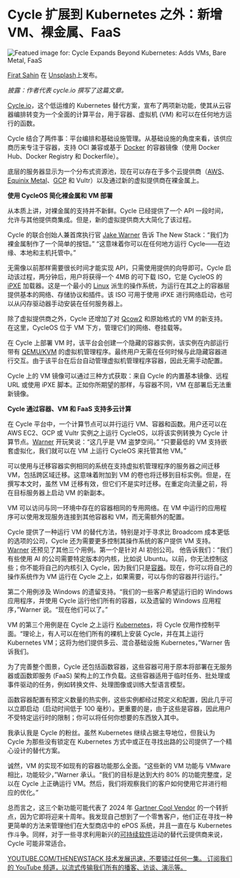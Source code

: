 # Cycle 扩展到 Kubernetes 之外：新增 VM、裸金属、FaaS

![Featued image for: Cycle Expands Beyond Kubernetes: Adds VMs, Bare Metal, FaaS](https://cdn.thenewstack.io/media/2025/04/21f8663e-firat-sahin-wxqqvh-clq8-unsplash-1024x576.jpg)

[Firat Sahin](https://unsplash.com/@firatsahn?utm_content=creditCopyText&utm_medium=referral&utm_source=unsplash) 在 [Unsplash](https://unsplash.com/photos/the-sky-is-filled-with-white-clouds-and-blue-sky-wXqqvH-cLQ8?utm_content=creditCopyText&utm_medium=referral&utm_source=unsplash)上发布。

*披露：作者代表* *cycle.io 撰写了这篇文章。*

[Cycle.io](https://cycle.io/)，这个低运维的 Kubernetes 替代方案，宣布了两项新功能，使其从云容器编排转变为一个全面的计算平台，用于容器、虚拟机 (VM) 和可以在任何地方运行的函数。

Cycle 结合了两件事：平台编排和基础设施管理。从基础设施的角度来看，该供应商历来专注于容器，支持 OCI 兼容或基于 [Docker](https://www.docker.com/?utm_content=inline+mention) 的容器镜像（使用 Docker Hub、Docker Registry 和 Dockerfile）。

底层的服务器显示为一个分布式资源池，现在可以存在于多个云提供商（[AWS](https://aws.amazon.com/?utm_content=inline+mention)、[Equinix Metal](https://metal.equinix.com/?utm_content=inline+mention)、[GCP](https://cloud.google.com/?utm_content=inline+mention) 和 Vultr）以及通过新的虚拟提供商在裸金属上。

**使用 CycleOS 简化裸金属和 VM 部署**

从本质上讲，对裸金属的支持并不新鲜。Cycle 已经提供了一个 API 一段时间，允许与其他提供商集成。但是，新的虚拟提供商大大简化了该过程。

Cycle 的联合创始人兼首席执行官 [Jake Warner](https://www.linkedin.com/in/jakewarner/) 告诉 The New Stack：“我们为裸金属制作了一个简单的按钮。” “这意味着你可以在任何地方运行 Cycle——在边缘、本地和主机托管中。”

无需像以前那样需要很长时间才能实现 API，只需使用提供的向导即可。Cycle 启动该过程，两分钟后，用户将获得一个 4MB 的可下载 ISO，它是 CycleOS 的 [iPXE](https://ipxe.org) 加载器。这是一个最小的 [Linux](https://thenewstack.io/introduction-to-linux-operating-system/) 派生的操作系统，为运行在其之上的容器层提供基本的网络、存储协议和插件。该 ISO 可用于使用 iPXE 进行网络启动，也可以从闪存驱动器手动安装在任何服务器上。

除了虚拟提供商之外，Cycle 还增加了对 [Qcow2](https://www.linux-kvm.org/page/Qcow2) 和原始格式的 VM 的新支持。在这里，CycleOS 位于 VM 下方，管理它们的网络、卷挂载等。

在 Cycle 上部署 VM 时，该平台会创建一个隐藏的容器实例，该实例在内部运行带有 [QEMU/KVM](https://www.qemu.org) 的虚拟机管理程序。最终用户无需在任何时候与此隐藏容器进行交互。由于该平台在后台自动管理虚拟机管理程序容器，因此无需手动配置。

Cycle 上的 VM 镜像可以通过三种方式获取：来自 Cycle 的内置基本镜像、远程 URL 或使用 iPXE 脚本。正如你所期望的那样，与容器不同，VM 在部署后无法重新镜像。

**Cycle 通过容器、VM 和 FaaS 支持多云计算**

在 Cycle 平台中，一个计算节点可以并行运行 VM、容器和函数。用户还可以在 AWS EC2、GCP 或 Vultr 实例之上运行 CycleOS，以将该实例转换为 Cycle 计算节点。[Warner](https://www.linkedin.com/in/jakewarner/) 开玩笑说：“这几乎是 VM 盗梦空间。” “只要最低的 VM 支持嵌套虚拟化，我们就可以在 VM 上运行 CycleOS 来托管其他 VM。”

可以使用与迁移容器实例相同的系统在支持虚拟机管理程序的服务器之间迁移 VM，包括跨区域迁移。这意味着附加到 VM 的卷也将迁移到目标实例。但是，在撰写本文时，虽然 VM 迁移有效，但它们不是实时迁移。在重定向流量之前，将在目标服务器上启动 VM 的新副本。

VM 可以访问与同一环境中存在的容器相同的专用网络。在 VM 中运行的应用程序可以使用发现服务连接到其他容器和 VM，而无需额外的配置。

Cycle 提供了一种运行 VM 的替代方法，特别是对于寻求比 Broadcom 成本更低的选项的公司，Cycle 还为需要更多控制其操作系统的客户提供 VM 支持。[Warner](https://www.linkedin.com/in/jakewarner/) 还预见了其他三个用例。第一个是针对 AI 初创公司。
他告诉我们：“我们有些使用 AI 的公司需要特定版本的内核，比如说 Ubuntu。以前，你无法控制这些；你不能将自己的内核引入 Cycle，因为我们只是[容器](https://thenewstack.io/zh/introduction-to-containers/)。现在，你可以将自己的操作系统作为 VM 运行在 Cycle 之上，如果需要，可以与你的容器并行运行。”

第二个用例涉及 Windows 的遗留支持。“我们的一些客户希望运行旧的 Windows 应用程序，并使用 Cycle 运行他们所有的容器，以及遗留的 Windows 应用程序，”Warner 说。“现在他们可以了。”

VM 的第三个用例是在 Cycle 之上运行 [Kubernetes](https://thenewstack.io/zh/kubernetes/)，将 Cycle 仅用作控制平面。“理论上，有人可以在他们所有的裸机上安装 Cycle，并在其上运行 Kubernetes VM；这将为他们提供多云、混合基础设施 Kubernetes，”Warner 告诉我们。

为了完善整个图景，Cycle 还包括函数容器，这些容器可用于原本将部署在无服务器或函数即服务 (FaaS) 架构上的工作负载。这些容器适用于临时任务、批处理或事件驱动的任务，例如转换文件、处理图像或训练大型语言模型。

函数容器配置有预定义数量的热实例，这些实例都经过预定义和配置，因此几乎可以立即启动（启动时间低于 100 毫秒）。更重要的是，由于这些是容器，因此用户不受特定运行时的限制；你可以将任何你想要的东西放入其中。

我承认我是 Cycle 的粉丝。虽然 Kubernetes 继续占据主导地位，但我认为 Cycle 为那些没有锁定在 Kubernetes 方式中或正在寻找出路的公司提供了一个精心设计的替代方案。

诚然，VM 的实现不如现有的容器功能那么全面。“这些新的 VM 功能与 VMware 相比，功能较少，”Warner 承认。“我们的目标是达到大约 80% 的功能完整度，足以在 Cycle 上正确运行 VM。然后，我们将观察我们的客户如何使用它并进行相应的优化。”

总而言之，这三个新功能可能代表了 2024 年 [Gartner Cool Vendor](https://cycle.io/blog/2024/12/gartner-cool-vendor/) 的一个转折点，因为它即将迎来十周年。我发现自己想到了一个零售客户，他们正在寻找一种更简单的方法来管理他们在大型商店中的 ePOS 系统，并且一直在与 Kubernetes 作斗争。同样，对于一些寻求利用新兴的[可持续软件](https://thenewstack.io/zh/ebooks/cloud-infrastructure/developers-guide-to-cloud-infrastructure-efficiency-and-sustainability/)运动的替代云提供商来说，Cycle 可能非常适合。

[
YOUTUBE.COM/THENEWSTACK
技术发展迅速，不要错过任何一集。 订阅我们的 YouTube
频道，以流式传输我们所有的播客、访谈、演示等。
](https://youtube.com/thenewstack?sub_confirmation=1)